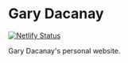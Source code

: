 # Gary Dacanay
[![Netlify Status](https://api.netlify.com/api/v1/badges/eebea468-4134-49df-a38f-ab1b70fead89/deploy-status)](https://app.netlify.com/sites/gd-test/deploys)

Gary Dacanay's personal website.